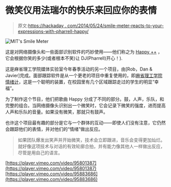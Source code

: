# 微笑仪用法瑞尔的快乐来回应你的表情

> 原文:[https://hackaday . com/2014/05/24/smile-meter-reacts-to-your-expressions-with-pharrell-happy/](https://hackaday.com/2014/05/24/smile-meter-reacts-to-your-expressions-with-pharrells-happy/)

![MIT's Smile Meter](../Images/12cea7a7b35683a60911eee8c4c6045c.png)

这是对网络摄像头和一些面部识别软件的巧妙使用——他们称之为 [Happy ++](http://web.media.mit.edu/~rmorris/happy++/) ，它会根据你笑的多少(或者根本不笑)让 DJ(Pharrell)开心！).

这是麻省理工学院媒体实验室今年春季活动的另一个项目，由[Rob，Dan & Javier]完成。面部跟踪软件是从一个更老的项目中重复使用的，即[麻省理工学院情绪计](http://moodmeter.media.mit.edu/)，这是一个聪明的装置，在校园里有几个区域跟踪走过的学生的明显“幸福”。

为了制作这个节目，他们把歌曲 Happy 分成了不同的部分。鼓，人声，乐队，和完整的组合。当网络摄像头识别出一个微笑时，它会记录下微笑的强度，进而提高人声和乐队的音量。如果没有微笑，那就只有鼓声。

也许这个项目最有趣的部分是它与一个群体的互动——即使人们没有注意，它仍然会跟踪他们的表情，并对他们的“情绪”做出反应。

> 如果团队爆发出笑声并开始微笑，技术会立即跟进，音乐会变得更加灿烂。就好像这项技术与对话的有效轮廓合拍，并有能力像其他人一样做出反应，尽管是用自己的语言。

[https://player.vimeo.com/video/95801387](https://player.vimeo.com/video/95801387)[https://player.vimeo.com/video/95883686](https://player.vimeo.com/video/95883686)